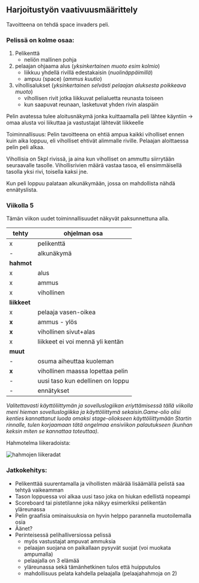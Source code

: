## Harjoitustyön vaativuusmäärittely
Tavoitteena on tehdä space invaders peli. 

### Pelissä on kolme osaa:
1. Pelikenttä
	- neliön mallinen pohja
2. pelaajan ohjaama alus (*yksinkertainen muoto esim kolmio*)
	- liikkuu yhdellä rivillä edestakaisin (*nuolinäppäimillä*)
	- ampuu (space) (*ammus kuutio*)
3. vihollisalukset (*yksinkertainen selvästi pelaajan aluksesta poikkeava muoto*)
	- vihollisen rivit jotka liikkuvat pelialuetta reunasta toiseen
	- kun saapuvat reunaan, lasketuvat yhden rivin alaspäin 

Pelin avatessa tulee aloitusnäkymä jonka kuittaamalla peli lähtee käyntiin
	-> omaa alusta voi liikuttaa ja vastustajat lähtevät liikkeelle

Toiminnallisuus: 
Pelin tavoitteena on ehtiä ampua kaikki viholliset ennen kuin aika loppuu, eli viholliset ehtivät alimmalle riville.
Pelaajan aloittaessa pelin peli alkaa.

Vihollisia on 5kpl rivissä, ja aina kun viholliset on ammuttu siirrytään seuraavalle tasolle.
Vihollisrivien määrä vastaa tasoa, eli ensimmäisellä tasolla yksi rivi, toisella kaksi jne. 

Kun peli loppuu palataan alkunäkymään, jossa on mahdollista nähdä ennätyslista. 


### Viikolla 5
Tämän viikon uudet toiminnallisuudet näkyvät paksunnettuna alla. 

tehty | ohjelman osa
----| ----------
  x | pelikenttä
  -| alkunäkymä
   | **hahmot**
 x | alus
 x | ammus
 x | vihollinen
   | **liikkeet**
 x | pelaaja vasen-oikea
  **x**| ammus - ylös 
  **x**| vihollinen sivut+alas
  x| liikkeet ei voi mennä yli kentän
   | **muut**
  -| osuma aiheuttaa kuoleman
  **x**| vihollinen maassa lopettaa pelin
  -| uusi taso kun edellinen on loppu
  -| ennätykset
  
  *Valitettavasti käyttöliittymän ja sovelluslogiikan eriyttämisessä tällä viikolla meni hieman sovelluslogiikka ja käyttöliittymä sekaisin.Game-olio olisi kenties kannattanut luoda omaksi stage-oliokseen käyttöliittymään Startin rinnalle, tulen korjaamaan tätä ongelmaa ensiviikon palautukseen (kunhan keksin miten se kannattaa toteuttaa).*
  
  Hahmotelma liikeradoista: 
  
   ![hahmojen liikeradat](https://github.com/kivik-beep/ot-harjoitustyo/blob/main/dokumentaatio/liikkeet.png)
   
### Jatkokehitys:
- Pelikenttää suurentamalla ja vihollisten määrää lisäämällä pelistä saa tehtyä vaikeamman
- Tason loppuessa voi alkaa uusi taso joka on hiukan edellistä nopeampi
- Scoreboard tai pistetilanne joka näkyy esimerkiksi pelikentän yläreunassa
- Pelin graafisia ominaisuuksia on hyvin helppo parannella muotoilemalla osia
- Äänet?
- Perinteisessä pelihalliversiossa pelissä 
	- myös vastustajat ampuvat ammuksia 
	- pelaajan suojana on paikallaan pysyvät suojat (voi muokata ampumalla)
	- pelaajalla on 3 elämää
	- yläreunassa sekä tämänhetkinen tulos että huipputulos
	- mahdollisuus pelata kahdella pelaajalla (pelaajahahmoja on 2)
